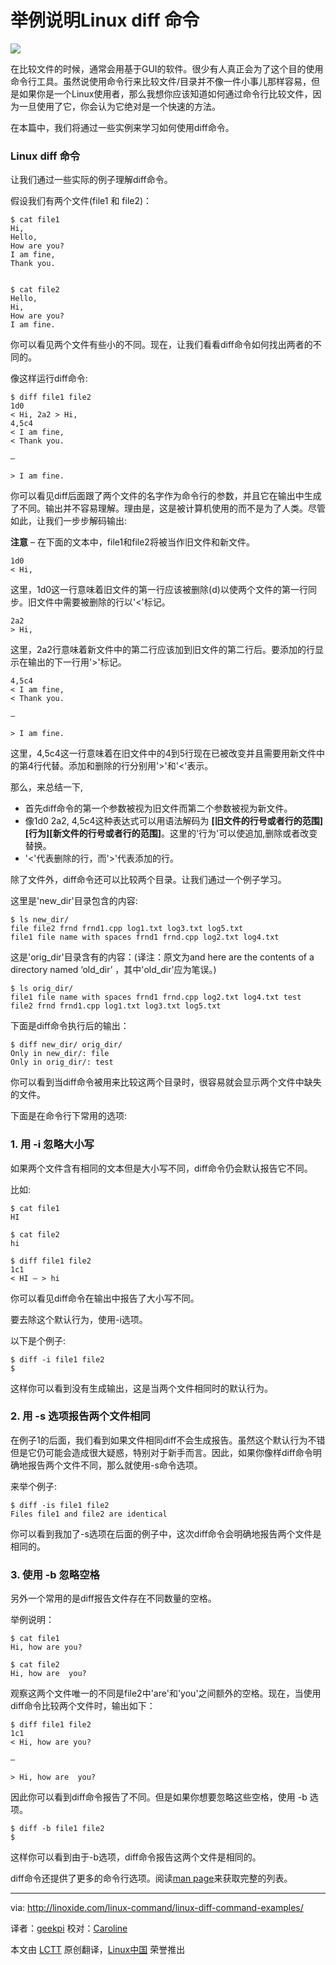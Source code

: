 举例说明Linux diff 命令
================================================================================
![](http://linoxide.com/wp-content/uploads/2013/11/linux-diff-command.png)

在比较文件的时候，通常会用基于GUI的软件。很少有人真正会为了这个目的使用命令行工具。虽然说使用命令行来比较文件/目录并不像一件小事儿那样容易，但是如果你是一个Linux使用者，那么我想你应该知道如何通过命令行比较文件，因为一旦使用了它，你会认为它绝对是一个快速的方法。

在本篇中，我们将通过一些实例来学习如何使用diff命令。

### Linux diff 命令 ###

让我们通过一些实际的例子理解diff命令。

假设我们有两个文件(file1 和 file2)：

    $ cat file1
    Hi,
    Hello,
    How are you?
    I am fine,
    Thank you.


    $ cat file2
    Hello,
    Hi,
    How are you?
    I am fine.

你可以看见两个文件有些小的不同。现在，让我们看看diff命令如何找出两者的不同的。

像这样运行diff命令:

    $ diff file1 file2
    1d0
    < Hi, 2a2 > Hi,
    4,5c4
    < I am fine,
    < Thank you.
    
    —
    
    > I am fine.

你可以看见diff后面跟了两个文件的名字作为命令行的参数，并且它在输出中生成了不同。输出并不容易理解。理由是，这是被计算机使用的而不是为了人类。尽管如此，让我们一步步解码输出:

**注意** – 在下面的文本中，file1和file2将被当作旧文件和新文件。

    1d0
    < Hi,

这里，1d0这一行意味着旧文件的第一行应该被删除(d)以使两个文件的第一行同步。旧文件中需要被删除的行以'<'标记。

    2a2
    > Hi,
 
这里，2a2行意味着新文件中的第二行应该加到旧文件的第二行后。要添加的行显示在输出的下一行用'>'标记。

    4,5c4
    < I am fine,
    < Thank you.
    
    —
    
    > I am fine.

这里，4,5c4这一行意味着在旧文件中的4到5行现在已被改变并且需要用新文件中的第4行代替。添加和删除的行分别用'>'和'<'表示。

那么，来总结一下,

- 首先diff命令的第一个参数被视为旧文件而第二个参数被视为新文件。
- 像1d0 2a2, 4,5c4这种表达式可以用语法解码为 **[旧文件的行号或者行的范围][行为][新文件的行号或者行的范围]**。这里的'行为'可以使追加,删除或者改变替换。
- '<'代表删除的行，而'>'代表添加的行。

除了文件外，diff命令还可以比较两个目录。让我们通过一个例子学习。

这里是'new_dir'目录包含的内容:

    $ ls new_dir/
    file file2 frnd frnd1.cpp log1.txt log3.txt log5.txt
    file1 file name with spaces frnd1 frnd.cpp log2.txt log4.txt

这是'orig_dir'目录含有的内容：(译注：原文为and here are the contents of a directory named ‘old_dir’ ，其中'old_dir'应为笔误。)

    $ ls orig_dir/
    file1 file name with spaces frnd1 frnd.cpp log2.txt log4.txt test
    file2 frnd frnd1.cpp log1.txt log3.txt log5.txt

下面是diff命令执行后的输出：

    $ diff new_dir/ orig_dir/
    Only in new_dir/: file
    Only in orig_dir/: test

你可以看到当diff命令被用来比较这两个目录时，很容易就会显示两个文件中缺失的文件。

下面是在命令行下常用的选项:

### 1. 用 -i 忽略大小写 ###

如果两个文件含有相同的文本但是大小写不同，diff命令仍会默认报告它不同。

比如:

    $ cat file1
    HI
    
    $ cat file2
    hi
    
    $ diff file1 file2
    1c1
    < HI — > hi

你可以看见diff命令在输出中报告了大小写不同。

要去除这个默认行为，使用-i选项。

以下是个例子:

    $ diff -i file1 file2
    $

这样你可以看到没有生成输出，这是当两个文件相同时的默认行为。

### 2. 用 -s 选项报告两个文件相同 ###

在例子1的后面，我们看到如果文件相同diff不会生成报告。虽然这个默认行为不错但是它仍可能会造成很大疑惑，特别对于新手而言。因此，如果你像样diff命令明确地报告两个文件不同，那么就使用-s命令选项。

来举个例子:

    $ diff -is file1 file2
    Files file1 and file2 are identical

你可以看到我加了-s选项在后面的例子中，这次diff命令会明确地报告两个文件是相同的。

### 3. 使用 -b 忽略空格 ###

另外一个常用的是diff报告文件存在不同数量的空格。


举例说明：

    $ cat file1
    Hi, how are you?
    
    $ cat file2
    Hi, how are  you?

观察这两个文件唯一的不同是file2中'are'和'you'之间额外的空格。现在，当使用diff命令比较两个文件时，输出如下：

    $ diff file1 file2
    1c1
    < Hi, how are you?
    
    —
    
    > Hi, how are  you?

因此你可以看到diff命令报告了不同。但是如果你想要忽略这些空格，使用 -b 选项。

    $ diff -b file1 file2
    $

这样你可以看到由于-b选项，diff命令报告这两个文件是相同的。

diff命令还提供了更多的命令行选项。阅读[man page][1]来获取完整的列表。

--------------------------------------------------------------------------------

via: http://linoxide.com/linux-command/linux-diff-command-examples/

译者：[geekpi](https://github.com/geekpi) 校对：[Caroline](https://github.com/carolinewuyan)

本文由 [LCTT](https://github.com/LCTT/TranslateProject) 原创翻译，[Linux中国](http://linux.cn/) 荣誉推出

[1]:http://unixhelp.ed.ac.uk/CGI/man-cgi?diff
